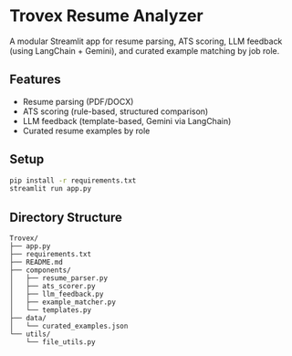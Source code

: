 # Trovex Resume Analyzer

A modular Streamlit app for resume parsing, ATS scoring, LLM feedback (using LangChain + Gemini), and curated example matching by job role.

## Features

- Resume parsing (PDF/DOCX)
- ATS scoring (rule-based, structured comparison)
- LLM feedback (template-based, Gemini via LangChain)
- Curated resume examples by role

## Setup

```bash
pip install -r requirements.txt
streamlit run app.py
```

## Directory Structure

```
Trovex/
├── app.py
├── requirements.txt
├── README.md
├── components/
│   ├── resume_parser.py
│   ├── ats_scorer.py
│   ├── llm_feedback.py
│   ├── example_matcher.py
│   └── templates.py
├── data/
│   └── curated_examples.json
└── utils/
    └── file_utils.py
```
